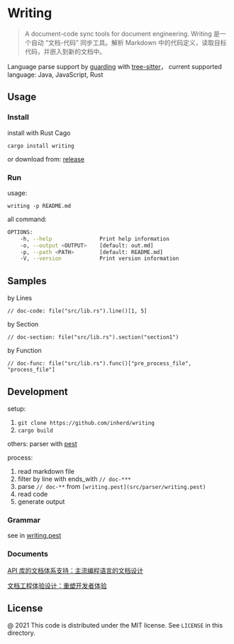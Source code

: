 # Writing 

>  A document-code sync tools for document engineering. Writing 是一个自动 “文档-代码” 同步工具。解析 Markdown 中的代码定义，读取目标代码，并嵌入到新的文档中。

Language parse support by [guarding](https://github.com/inherd/guarding) with [tree-sitter](https://github.com/tree-sitter/tree-sitter)， current supported language: Java, JavaScript, Rust

## Usage

### Install

install with Rust Cago 

```
cargo install writing
```

or download from: [release](https://github.com/inherd/writing/releases)

### Run

usage:

```
writing -p README.md
```

all command:

```bash
OPTIONS:
    -h, --help               Print help information
    -o, --output <OUTPUT>    [default: out.md]
    -p, --path <PATH>        [default: README.md]
    -V, --version            Print version information
```

## Samples

by Lines

```writing
// doc-code: file("src/lib.rs").line()[1, 5]
```

by Section

```writing
// doc-section: file("src/lib.rs").section("section1")
```

by Function

```writing
// doc-func: file("src/lib.rs").func()["pre_process_file", "process_file"]
```

## Development

setup:

1. `git clone https://github.com/inherd/writing`
2. `cargo build`

others: parser with [pest](https://github.com/pest-parser/pest)

process:

1. read markdown file
2. filter by line with ends_with `// doc-***`
3. parse `// doc-**` from `[writing.pest](src/parser/writing.pest)`
4. read code
5. generate output

### Grammar

see in [writing.pest](src/parser/writing.pest)

### Documents

[API 库的文档体系支持：主流编程语言的文档设计](https://www.phodal.com/blog/api-ducumentation-design-dsl-base/)

[文档工程体验设计：重塑开发者体验](https://www.phodal.com/blog/documentation-enginnering-experience-design/)

License
---

@ 2021 This code is distributed under the MIT license. See `LICENSE` in this directory.
